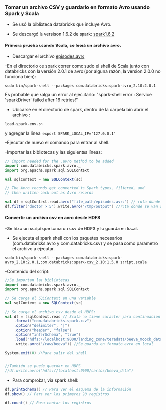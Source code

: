 ### Tomar un  archivo CSV y guardarlo en formato Avro usando Spark y Scala

- Se usó la biblioteca databricks que incluye Avro. 

- Se descargó la versison 1.6.2 de spark:
[spark1.6.2](http://spark.apache.org/downloads.html)

####  Primera prueba usando Scala, se leerá un archivo avro. 

- Descargar el archivo [episodes.avro](https://docs.databricks.com/_static/misc/episodes.avro)

-En el directorio de spark correr como sudo el shell de Scala junto con databricks con la versión 2.0.1 de avro (por alguna razón, la version 2.0.0 no funciona bien):

`sudo bin/spark-shell --packages com.databricks:spark-avro_2.10:2.0.1`
 
Es probable que salga un error al ejecutarlo: "spark-shell error : Service 'sparkDriver' failed after 16 retries!" 

- Ubicarse en el directorio de spark, dentro de la carpeta bin abrir el archivo : 

`load-spark-env.sh`

y agregar la línea: `export SPARK_LOCAL_IP='127.0.0.1' `

-Ejecutar de nuevo el comando para entrar al shell.

-Importar las bibliotecas y las siguientes líneas:

```Scala
// import needed for the .avro method to be added
import com.databricks.spark.avro._
import org.apache.spark.sql.SQLContext

val sqlContext = new SQLContext(sc)

// The Avro records get converted to Spark types, filtered, and
// then written back out as Avro records

val df = sqlContext.read.avro("file_path/episodes.avro") // ruta donde se guardó el archivo episodes.avro
df.filter("doctor > 5").write.avro("/tmp/output") //ruta donde se van a guardar
```

#### Convertir un archivo csv en avro desde HDFS
-Se hizo un script que toma un csv de HDFS y lo guarda en local. 

- Se ejecuta el spark shell con los paquetes necesarios (com.databricks.avro y com.databricks.csv) y se pasa como  parametro el archivo a ejecutar.

`sudo bin/spark-shell --packages com.databricks:spark-avro_2.10:2.0.1,com.databricks:spark-csv_2.10:1.5.0 script.scala`
 
 -Contenido del script:

```Scala
//Se importan las bibliotecas
import com.databricks.spark.avro._
import org.apache.spark.sql.SQLContext

// Se carga el SQLContext en una variable
val sqlContext = new SQLContext(sc)

// Se carga el archivo csv desde el HDFS:
val df = (sqlContext.read // Scala no tiene caracter para continuación de líneas, por eso se encierran en paréntesis.
	.format("com.databricks.spark.csv")
	.option("delimiter", "|") 
	.option("header", "false")
	.option("inferSchema", "true")
	.load("hdfs://localhost:9000/landing_zone/teradata/beeva_moock_data1.csv") // se carga desde HDFS
	.write.avro("/raw/beeva")) //Se guarda en formato avro en local

System.exit(0) //Para salir del shell


//También se puede guardar en HDFS
//df.write.avro("hdfs://localhost:9000/carlos/beeva_data")

```
- Para comprobar, vía spark shell: 

```Scala
df.printSchema() // Para ver el esquema de la información
df.show() // Para ver los primeros 20 registros

df.count() // Para contar los registros
```
